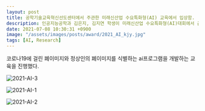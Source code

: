 ```yaml
---
layout: post
title: 공학기술교육혁신선도센터에서 주관한 미래신산업 수요특화형(AI) 교육에서 입상함.
description: 인공지능공학과 김은지, 김지연 학생이 미래신산업 수요특화형(AI)대회에서 금상을 받았다.
date: 2021-07-08 10:30:31 +0900
image: "/assets/images/posts/award/2021_AI_kjy.jpg"
tags: [AI, Research]
---
```


코로나19에 걸린 폐이미지와 정상인의 폐이미지를 식별하는 ai프로그램을 개발하는 교육을 진행했다.

![2021-AI-3]({{site.baseurl}}/assets/images/posts/reference/2021-AI-3.png)


![2021-AI-1]({{site.baseurl}}/assets/images/posts/reference/2021-AI-1.png)


![2021-AI-2]({{site.baseurl}}/assets/images/posts/reference/2021-AI-2.jpg)
